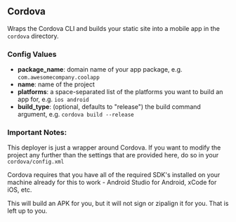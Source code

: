 Cordova
----------

Wraps the Cordova CLI and builds your static site into a mobile app in the `cordova` directory.

### Config Values

- **package_name**: domain name of your app package, e.g. `com.awesomecompany.coolapp`
- **name**: name of the project
- **platforms**: a space-separated list of the platforms you want to build an app for, e.g. `ios android`
- **build_type**: (optional, defaults to "release") the build command argument, e.g. `cordova build --release`

### Important Notes:

This deployer is just a wrapper around Cordova. If you want to modify the project
any further than the settings that are provided here, do so in your `cordova/config.xml`

Cordova requires that you have all of the required SDK's installed on your machine
already for this to work - Android Studio for Android, xCode for iOS, etc.

This will build an APK for you, but it will not sign or zipalign it for you. That
is left up to you.
